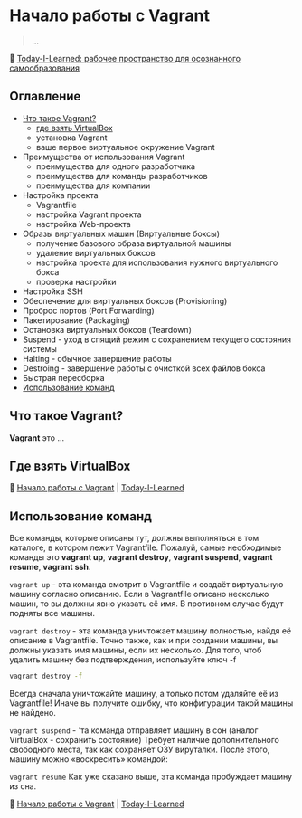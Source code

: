Начало работы с Vagrant
=======================

> ...

📖 [Today-I-Learned: рабочее пространство для осознанного самообразования](/README.md#til-today-i-learnedсегодня-я-узнал-вот-что)

Оглавление
----------

- [Что такое Vagrant?](#что-такое-vagrant)
  - [где взять VirtualBox](#где-взять-virtualbox)
  - установка Vagrant
  - ваше первое виртуальное окружение Vagrant
- Преимущества от использования Vagrant
  - преимущества для одного разработчика
  - преимущества для команды разработчиков
  - преимущества для компании
- Настройка проекта
  - Vagrantfile
  - настройка Vagrant проекта
  - настройка Web-проекта
- Образы виртуальных машин (Виртуальные боксы)
  - получение базового образа виртуальной машины
  - удаление виртуальных боксов
  - настройка проекта для использования нужного виртуального бокса
  - проверка настройки
- Настройка SSH
- Обеспечение для виртуальных боксов (Provisioning)
- Проброс портов (Port Forwarding)
- Пакетирование (Packaging)
- Остановка виртуальных боксов (Teardown)
- Suspend - уход в спящий режим с сохранением текущего состояния системы
- Halting - обычное завершение работы
- Destroing - завершение работы с очисткой всех файлов бокса
- Быстрая пересборка
- [Использование команд](#использование-команд)

Что такое Vagrant?
------------------

**Vagrant** это ...

Где взять VirtualBox
--------------------

📖 [Начало работы с Vagrant](#оглавление) | [Today-I-Learned](/README.md#til-today-i-learnedсегодня-я-узнал-вот-что)

Использование команд
--------------------

Все команды, которые описаны тут, должны выполняться в том каталоге, в котором лежит Vagrantfile. Пожалуй, самые необходимые команды это **vagrant up**, **vagrant destroy**, **vagrant suspend**, **vagrant resume**, **vagrant ssh**.

`vagrant up` - эта команда смотрит в Vagrantfile и создаёт виртуальную машину согласно описанию. Если в Vagrantfile описано несколько машин, то вы должны явно указать её имя. В противном случае будут подняты все машины.

`vagrant destroy` - эта команда уничтожает машину полностью, найдя её описание в Vagrantfile. Точно также, как и при создании машины, вы должны указать имя машины, если их несколько. Для того, чтоб удалить машину без подтверждения, используйте ключ -f

```bash
vagrant destroy -f
```

Всегда сначала уничтожайте машину, а только потом удаляйте её из Vagrantfile! Иначе вы получите ошибку, что конфигурации такой машины не найдено.

`vagrant suspend` - 'та команда отправляет машину в сон (аналог VirtualBox - сохранить состояние) Требует наличие дополнительного свободного места, так как сохраняет ОЗУ вируталки. После этого, машину можно «воскресить» командой:

`vagrant resume` Как уже сказано выше, эта команда пробуждает машину из сна.

📖 [Начало работы с Vagrant](#оглавление) | [Today-I-Learned](/README.md#til-today-i-learnedсегодня-я-узнал-вот-что)
